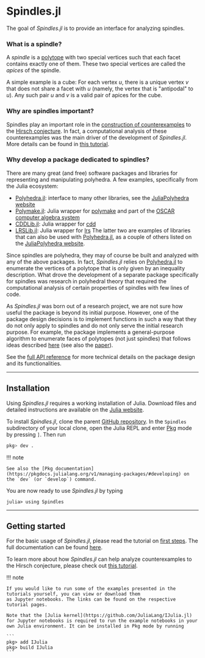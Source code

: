 # Spindles.jl

The goal of *Spindles.jl* is to provide an interface for analyzing spindles.

### What is a spindle?
A *spindle* is a [polytope](https://en.wikipedia.org/wiki/Polytope) with two special vertices such that each facet contains exactly one of them. These two special vertices are called the *apices* of the spindle. 

A simple example is a cube: For each vertex $u$, there is a unique vertex $v$ that does not share a facet with $u$ (namely, the vertex that is "antipodal" to $u$). Any such pair $u$ and $v$ is a valid pair of apices for the cube.

### Why are spindles important?
Spindles play an important role in the [construction of counterexamples](https://arxiv.org/abs/1006.2814) to the [Hirsch conjecture](https://en.wikipedia.org/wiki/Hirsch_conjecture). In fact, a computational analysis of these counterexamples was the main driver of the development of *Spindles.jl*. More details can be found in [this tutorial](@ref "Spindles and the Hirsch conjecture I").

### Why develop a package dedicated to spindles?
There are many great (and free) software packages and libraries for representing and manipulating polyhedra.
A few examples, specifically from the Julia ecosystem:
* [Polyhedra.jl](https://juliapolyhedra.github.io/Polyhedra.jl/): interface to many other libraries, see the [JuliaPolyhedra website](https://juliapolyhedra.github.io/)
* [Polymake.jl](https://github.com/oscar-system/Polymake.jl): Julia wrapper for [polymake](https://polymake.org/doku.php) and part of the [OSCAR computer algebra system](https://www.oscar-system.org/)
* [CDDLib.jl](https://github.com/JuliaPolyhedra/CDDLib.jl): Julia wrapper for [cdd](https://people.inf.ethz.ch/fukudak/cdd_home/)
* [LRSLib.jl](https://github.com/JuliaPolyhedra/LRSLib.jl): Julia wrapper for [lrs](https://cgm.cs.mcgill.ca/~avis/C/lrs.html)
The latter two are examples of libraries that can also be used with [Polyhedra.jl](https://juliapolyhedra.github.io/Polyhedra.jl/), as a couple of others listed on the [JuliaPolyhedra website](https://juliapolyhedra.github.io/).

Since spindles are polyhedra, they may of course be built and analyzed with any of the above packages.
In fact, *Spindles.jl* relies on [Polyhedra.jl](https://juliapolyhedra.github.io/Polyhedra.jl/) to enumerate the
vertices of a polytope that is only given by an inequality description.
What drove the development of a separate package specifically for spindles was research in polyhedral theory that required the computational analysis of certain properties of spindles with few lines of code. 

As *Spindles.jl* was born out of a research project,
we are not sure how useful the package is beyond its initial purpose. However, one of the package design decisions is to implement functions in such a way that they do not only apply to spindles and do not 
only serve the initial research purpose. For example, the package implements a general-purpose algorithm to enumerate faces of polytopes (not just spindles) that follows ideas described [here](https://sites.google.com/site/christopheweibel/research/hirsch-conjecture) (see also the [paper](https://arxiv.org/pdf/1202.4701)).

See the [full API reference](@ref "Index") for more technical details on the package design and its functionalities.

---

## Installation
Using *Spindles.jl* requires a working installation of Julia. Download files and detailed instructions are available on the [Julia website](https://julialang.org/).

To install *Spindles.jl*, clone the parent [GitHub repository](https://github.com/ma-b/hirsch-walks). In the `Spindles` subdirectory of your local clone, open the Julia REPL and enter [Pkg](https://docs.julialang.org/en/v1/stdlib/Pkg/) mode by pressing `]`. Then run

```julia
pkg> dev .
```

!!! note
    
    See also the [Pkg documentation](https://pkgdocs.julialang.org/v1/managing-packages/#developing) on the `dev` (or `develop`) command.

You are now ready to use *Spindles.jl* by typing
```jldoctest
julia> using Spindles
```

---

## Getting started
For the basic usage of *Spindles.jl*, please read the tutorial on [first steps](@ref "First steps"). 
The full documentation can be found [here](@ref "Index").

To learn more about how *Spindles.jl* can help analyze counterexamples to the Hirsch conjecture, please check out [this tutorial](@ref "Spindles and the Hirsch conjecture I").

!!! note

    If you would like to run some of the examples presented in the tutorials yourself, you can view or download them
    as Jupyter notebooks. The links can be found on the respective tutorial pages.

    Note that the [Julia kernel](https://github.com/JuliaLang/IJulia.jl) for Jupyter notebooks is required to run the example notebooks in your own Julia environment. It can be installed in Pkg mode by running

    ```
    pkg> add IJulia
    pkg> build IJulia
    ```
